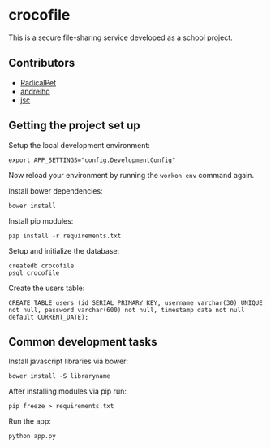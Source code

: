 crocofile
==========================

This is a secure file-sharing service developed as a school project.

Contributors
------------------------

* [RadicalPet](https://github.com/RadicalPet)
* [andreiho](https://github.com/andreiho)
* [jsc](https://github.com/skovsgaard/)

Getting the project set up
------------------------

Setup the local development environment:

```
export APP_SETTINGS="config.DevelopmentConfig"
```

Now reload your environment by running the ```workon env``` command again.

Install bower dependencies:

```
bower install
```

Install pip modules:

```
pip install -r requirements.txt
```

Setup and initialize the database:

```
createdb crocofile
psql crocofile
```

Create the users table:

```
CREATE TABLE users (id SERIAL PRIMARY KEY, username varchar(30) UNIQUE not null, password varchar(600) not null, timestamp date not null default CURRENT_DATE);
```

Common development tasks
------------------------

Install javascript libraries via bower:

```
bower install -S libraryname
```

After installing modules via pip run:
```
pip freeze > requirements.txt
```

Run the app:

```
python app.py
```
